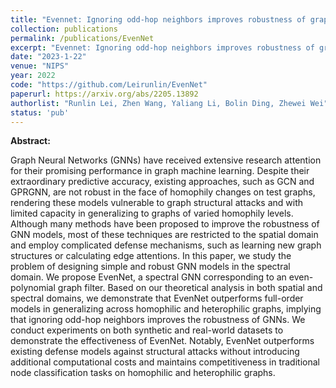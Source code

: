 ```yaml
---
title: "Evennet: Ignoring odd-hop neighbors improves robustness of graph neural networks"
collection: publications
permalink: /publications/EvenNet
excerpt: "Evennet: Ignoring odd-hop neighbors improves robustness of graph neural networks"
date: "2023-1-22"
venue: "NIPS"
year: 2022
code: "https://github.com/Leirunlin/EvenNet"
paperurl: https://arxiv.org/abs/2205.13892
authorlist: "Runlin Lei, Zhen Wang, Yaliang Li, Bolin Ding, Zhewei Wei"
status: 'pub'
---
```

**Abstract:**

Graph Neural Networks (GNNs) have received extensive research attention for their promising performance in graph machine learning. Despite their extraordinary predictive accuracy, existing approaches, such as GCN and GPRGNN, are not robust in the face of homophily changes on test graphs, rendering these models vulnerable to graph structural attacks and with limited capacity in generalizing to graphs of varied homophily levels. Although many methods have been proposed to improve the robustness of GNN models, most of these techniques are restricted to the spatial domain and employ complicated defense mechanisms, such as learning new graph structures or calculating edge attentions. In this paper, we study the problem of designing simple and robust GNN models in the spectral domain. We propose EvenNet, a spectral GNN corresponding to an even-polynomial graph filter. Based on our theoretical analysis in both spatial and spectral domains, we demonstrate that EvenNet outperforms full-order models in generalizing across homophilic and heterophilic graphs, implying that ignoring odd-hop neighbors improves the robustness of GNNs. We conduct experiments on both synthetic and real-world datasets to demonstrate the effectiveness of EvenNet. Notably, EvenNet outperforms existing defense models against structural attacks without introducing additional computational costs and maintains competitiveness in traditional node classification tasks on homophilic and heterophilic graphs.